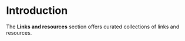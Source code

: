 # Introduction

The **Links and resources** section offers curated collections of links and resources.